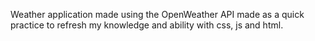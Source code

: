 Weather application made using the OpenWeather API made as a quick practice to refresh my knowledge and ability with css, js and html.
